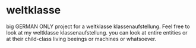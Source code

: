 # weltklasse
big GERMAN ONLY project for a weltklasse klassenaufstellung. Feel free to look at my weltklasse klassenaufstellung. you can look at entire entities or at their child-class living beeings or machines or whatsoever. 
